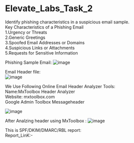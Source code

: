 # Elevate_Labs_Task_2
 Identify phishing characteristics in a suspicious email sample. <br>
 Key Characteristics of a Phishing Email<br>
 1.Urgency or Threats<br>
 2.Generic Greetings<br>
 3.Spoofed Email Addresses or Domains <br>
 4.Suspicious Links or Attachments <br>
 5.Requests for Sensitive Information <br>

 Phishing Sample Email:
 ![image](https://github.com/user-attachments/assets/d874fe7e-f2ae-4534-a536-a8d38775cb0f)<br>

 Email Header file:<br>
 ![image](https://github.com/user-attachments/assets/119d604c-cfde-4ae9-80c5-c08cd9cdc2dd)


 We Use Following Online Email Header Analyzer Tools:<br>
 Name:MxToolbox Header Analyzer <br>
 Website: mxtoolbox.com<br>
 Google Admin Toolbox Messageheader

 ![image](https://github.com/user-attachments/assets/b6500d4e-1cad-4f97-a32b-cec4d8dd5cc7)

 After Analzing header using MxToolbox :
 ![image](https://github.com/user-attachments/assets/6cb14149-0b94-44aa-9f52-1d9861a7257e)

 This is SPF/DKIM/DMARC/RBL report:<br>
 Report_LinK:-




